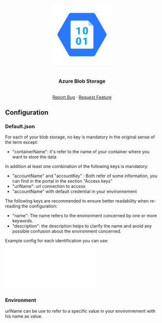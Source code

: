<div align="center">
    <a href="https://www.kexa.io/modules">
        <img src="../../images/azureBlobStorage.png" alt="Logo" width="200">
    </a>

# <h3 align="center">Azure Blob Storage</h3>

  <p align="center">
    <br />
    <a href="https://github.com/4urcloud/Kexa/issues">Report Bug</a>
    ·
    <a href="https://github.com/4urcloud/Kexa/issues">Request Feature</a>
  </p>
</div>

## Configuration

### Default.json

For each of your blob storage, no key is mandatory in the original sense of the term except:

- "containerName": it's refer to the name of your container where you want to store the data

In addition at least one combination of the following keys is mandatory:

- "accountName" and "accountKey" : Both refer of some information, you can find in the portal in the section "Access keys"
- "urlName": url connection to access
- "accountName" with default credential in your environnement

The following keys are recommended to ensure better readability when re-reading the configuration:

- "name": The name refers to the environment concerned by one or more keywords.
- "description": the description helps to clarify the name and avoid any possible confusion about the environment concerned.

Example config for each identification you can use:
![example config for azure](../../config/demo/azureBlobStorage.default.json)

### Environment

urlName can be use to refer to a specific value in your environnement with his name as value.

